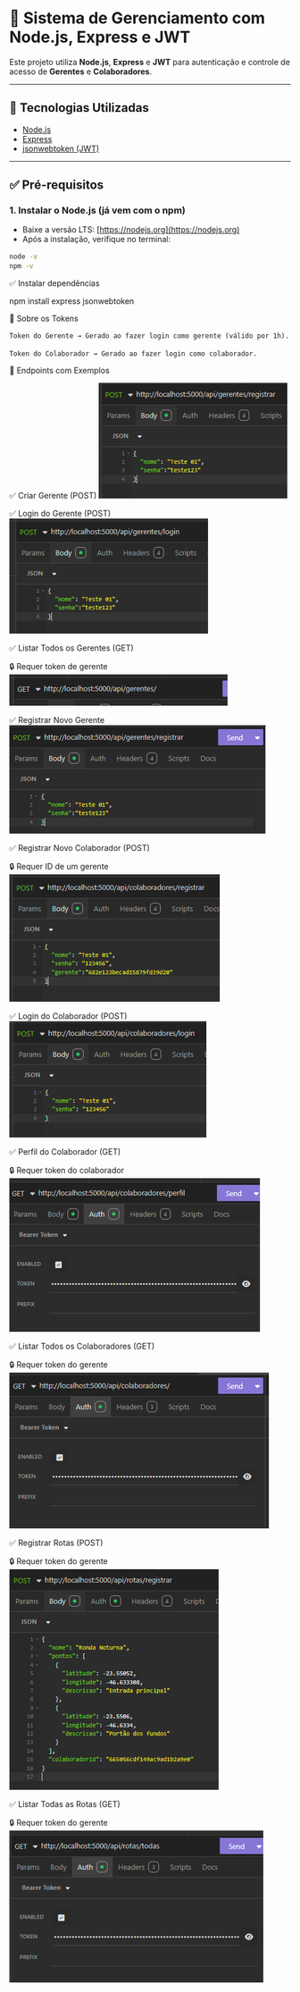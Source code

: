 
# 📌 Sistema de Gerenciamento com Node.js, Express e JWT

Este projeto utiliza **Node.js**, **Express** e **JWT** para autenticação e controle de acesso de **Gerentes** e **Colaboradores**.

---

## 🚀 Tecnologias Utilizadas

- [Node.js](https://nodejs.org)
- [Express](https://expressjs.com)
- [jsonwebtoken (JWT)](https://www.npmjs.com/package/jsonwebtoken)

---

## ✅ Pré-requisitos

### 1. Instalar o Node.js (já vem com o npm)

- Baixe a versão LTS: [https://nodejs.org](https://nodejs.org)
- Após a instalação, verifique no terminal:

```bash
node -v
npm -v
```

✅ Instalar dependências

npm install express jsonwebtoken

🔐 Sobre os Tokens

    Token do Gerente → Gerado ao fazer login como gerente (válido por 1h).

    Token do Colaborador → Gerado ao fazer login como colaborador.

🧪 Endpoints com Exemplos

✅ Criar Gerente (POST)
![alt text](image-1.png)

✅ Login do Gerente (POST)
![alt text](image.png)

✅ Listar Todos os Gerentes (GET)

🔒 Requer token de gerente
![alt text](image-7.png)

✅ Registrar Novo Gerente
![alt text](image-8.png)

✅ Registrar Novo Colaborador (POST)

🔒 Requer ID de um gerente
![alt text](image-2.png)

✅ Login do Colaborador (POST)
![alt text](image-3.png)

✅ Perfil do Colaborador (GET)

🔒 Requer token do colaborador
![alt text](image-6.png)

✅ Listar Todos os Colaboradores (GET)

🔒 Requer token do gerente
![alt text](image-9.png)

✅ Registrar Rotas (POST)

🔒 Requer token do gerente
![alt text](image-4.png)

✅ Listar Todas as Rotas (GET)

🔒 Requer token do gerente
![alt text](image-5.png)
